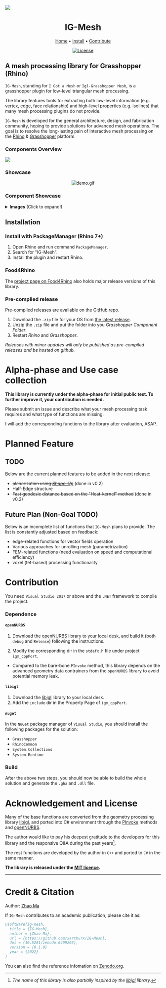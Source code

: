 ![](https://raw.githubusercontent.com/xarthurx/IG-Mesh/master/graphics/title_img.png)

<h1 align="center">IG-Mesh</h1>
<div align="center">
	<a href="https://github.com/xarthurx/IG-Mesh/">Home</a>
  <span> • </span>
	<a href="https://github.com/xarthurx/IG-Mesh/#Installation">Install</a>
  <span> • </span>
       	<a href="https://github.com/xarthurx/IG-Mesh/#Contribution">Contribute</a>
  <p></p>
</div> 


<div align="center">
<a href="https://github.com/xarthurx/IG-Mesh/blob/main/LICENSE" ><img src="https://img.shields.io/github/license/NvChad/NvChad?style=flat-square&logo=GNU&label=License&color=df967f" alt="License" /> </a>

  <p></p>
</div> 

## A mesh processing library for Grasshopper (Rhino)

`IG-Mesh`, standing for `I Got a Mesh` or `Igl-Grasshopper Mesh`, is a grasshopper plugin for low-level triangular mesh processing.

The library features tools for extracting both low-level information (e.g. vertex, edge, face relationship) and high-level properties (e.g. isolines) that many mesh processing plugins do not provide.

`IG-Mesh` is developed for the general architecture, design, and fabrication community, hoping to provide solutions for advanced mesh operations. The goal is to resolve the long-lasting pain of interactive mesh processing on the [Rhino](https://www.rhino3d.com) \& [Grasshopper](https://www.grasshopper3d.com) platform.

### Components Overview
![](https://raw.githubusercontent.com/xarthurx/IG-Mesh/master/graphics/overview_img.png)

### Showcase 
<p align="center">
  <img src="https://raw.githubusercontent.com/xarthurx/IG-Mesh/master/graphics/demo.gif" alt="demo.gif"/>
</p>

### Component Showcase

<details><summary> <b>Images</b> (Click to expand!)</summary>

![Universal Random Points](https://user-images.githubusercontent.com/59060246/130129880-59ab1ad5-9aa6-4f50-9ddd-d8dde0c16257.png)

</details>


## Installation 

### Install with **PackageManager** (Rhino 7+)
1. Open Rhino and run command `PackageManager`.
2. Search for "IG-Mesh".
3. Install the plugin and restart Rhino.

### Food4Rhino 
The [project page on Food4Rhino](https://www.food4rhino.com/en/app/ig-mesh) also holds major release versions of this library.

### Pre-compiled release
Pre-compiled releases are available on the [GitHub repo](https://github.com/xarthurx/IG-Mesh).

1. Download the `.zip` file for your OS from [the latest release](https://github.com/xarthurx/IG-Mesh/releases/latest).
2. Unzip the `.zip` file and put the folder into you *Grasshopper Component Folder*.
3. Restart *Rhino* and *Grasshopper*.

*Releases with minor updates will only be published as pre-compiled releases and be hosted on github.*


# Alpha-phase and Use case collection
**This library is currently under the alpha-phase for initial public test. To further improve it, your contribution is needed.**

Please submit an issue and describe what your mesh processing task requires and what type of functions are missing.

I will add the corresponding functions to the library after evaluation, ASAP.


# Planned Feature 
## TODO
Below are the current planned features to be added in the next release:
- ~~planarization using [*Shape-Up*](https://lgg.epfl.ch/publications/2012/shapeup/index.php)~~ (done in v0.2)
- Half-Edge structure
- ~~Fast geodesic distance based on the "Heat-kernel" method~~ (done in v0.2)


## Future Plan (Non-Goal TODO)
Below is an incomplete list of functions that `IG-Mesh` plans to provide. The list is constantly adjusted based on feedback:

- edge-related functions for vector fields operation 
- Various approaches for unrolling mesh (parametrization)
- FEM-related functions (need evaluation on speed and computational efficiency)
- voxel (tet-based) processing functionality


# Contribution

You need `Visual Studio 2017` or above and the `.NET` framework to compile the project.

### Dependence
#### `openNURBS`
1. Download the [openNURBS](https://github.com/mcneel/opennurbs) library to your local desk, and build it (both `debug` and `Release`) following the instructions.

2. Modify the corresponding dir in the `stdafx.h` file under project `igm_cppPort`.

* Compared to the bare-bone `PInvoke` method, this library depends on the advanced geometry data contrainers from the `openNURBS` library to avoid potential memory leak.

#### `libigl`

1. Download the [libigl](https://libigl.github.io) library to your local desk. 
2. Add the `include` dir in the Property Page of `igm_cppPort`.

#### `nuget` 
In the `NuGet` package manager of `Visual Studio`, you should install the following packages for the solution:
- `Grasshopper`
- `RhinoCommon`
- `System.Collections`
- `System.Runtime`

### Build
After the above two steps, you should now be able to build the whole solution and generate the `.gha` and `.dll` file.


# Acknowledgement and License

Many of the base functions are converted from the geometry processing library [libigl](https://libigl.github.io), and ported into C# environment through the [PInvoke](https://www.grasshopper3d.com/forum/topics/link-use-c-code-or-c-lib-with-new-gh-plugin) methods and [openNURBS](https://github.com/mcneel/opennurbs).

The author would like to pay his deepest gratitude to the developers for this library and the responsive Q\&A during the past years[^1].

The rest funcitons are developed by the author in `C++` and ported to `C#` in the same manner.

[^1]: *The name of this library is also partially inspired by the [libigl](https://libigl.github.io) library.*


**The library is released under the [MIT licence](./LICENSE).**

---
# Credit & Citation 
Author: [Zhao Ma](https://beyond-disciplines.com)

If `IG-Mesh` contributes to an academic publication, please cite it as:
```bib
@software{ig-mesh,
  title = {IG-Mesh},
  author = {Zhao Ma},
  url = {https://github.com/xarthurx/IG-Mesh},
  doi = {10.5281/zenodo.6499203},
  version = {0.1.0}
  year = {2022}
}
```
You can also find the reference infomation on [Zenodo.org](https://zenodo.org/record/6499203).
